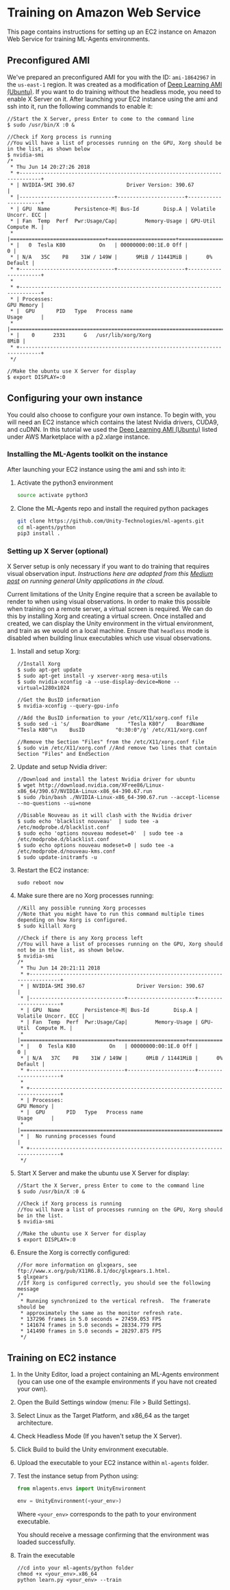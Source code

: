# Training on Amazon Web Service

This page contains instructions for setting up an EC2 instance on Amazon Web
Service for training ML-Agents environments.

## Preconfigured AMI

We've prepared an preconfigured AMI for you with the ID: `ami-18642967` in the
`us-east-1` region. It was created as a modification of [Deep Learning AMI
(Ubuntu)](https://aws.amazon.com/marketplace/pp/B077GCH38C). If you want to do
training without the headless mode, you need to enable X Server on it. After
launching your EC2 instance using the ami and ssh into it, run the following
commands to enable it:

```console
//Start the X Server, press Enter to come to the command line
$ sudo /usr/bin/X :0 &

//Check if Xorg process is running
//You will have a list of processes running on the GPU, Xorg should be in the list, as shown below
$ nvidia-smi
/*
 * Thu Jun 14 20:27:26 2018
 * +-----------------------------------------------------------------------------+
 * | NVIDIA-SMI 390.67                 Driver Version: 390.67                    |
 * |-------------------------------+----------------------+----------------------+
 * | GPU  Name        Persistence-M| Bus-Id        Disp.A | Volatile Uncorr. ECC |
 * | Fan  Temp  Perf  Pwr:Usage/Cap|         Memory-Usage | GPU-Util  Compute M. |
 * |===============================+======================+======================|
 * |   0  Tesla K80           On   | 00000000:00:1E.0 Off |                    0 |
 * | N/A   35C    P8    31W / 149W |      9MiB / 11441MiB |      0%      Default |
 * +-------------------------------+----------------------+----------------------+
 *
 * +-----------------------------------------------------------------------------+
 * | Processes:                                                       GPU Memory |
 * |  GPU       PID   Type   Process name                             Usage      |
 * |=============================================================================|
 * |    0      2331      G   /usr/lib/xorg/Xorg                             8MiB |
 * +-----------------------------------------------------------------------------+
 */

//Make the ubuntu use X Server for display
$ export DISPLAY=:0
```

## Configuring your own instance

You could also choose to configure your own instance. To begin with, you will
need an EC2 instance which contains the latest Nvidia drivers, CUDA9, and cuDNN.
In this tutorial we used the
[Deep Learning AMI (Ubuntu)](https://aws.amazon.com/marketplace/pp/B077GCH38C)
listed under AWS Marketplace with a p2.xlarge instance.

### Installing the ML-Agents toolkit on the instance

After launching your EC2 instance using the ami and ssh into it:

1. Activate the python3 environment

    ```sh
    source activate python3
    ```

2. Clone the ML-Agents repo and install the required python packages

    ```sh
    git clone https://github.com/Unity-Technologies/ml-agents.git
    cd ml-agents/python
    pip3 install .
    ```

### Setting up X Server (optional)

X Server setup is only necessary if you want to do training that requires visual
observation input. _Instructions here are adapted from this
[Medium post](https://medium.com/towards-data-science/how-to-run-unity-on-amazon-cloud-or-without-monitor-3c10ce022639)
on running general Unity applications in the cloud._

Current limitations of the Unity Engine require that a screen be available to
render to when using visual observations. In order to make this possible when
training on a remote server, a virtual screen is required. We can do this by
installing Xorg and creating a virtual screen. Once installed and created, we
can display the Unity environment in the virtual environment, and train as we
would on a local machine. Ensure that `headless` mode is disabled when building
linux executables which use visual observations.

1. Install and setup Xorg:

    ```console
    //Install Xorg
    $ sudo apt-get update
    $ sudo apt-get install -y xserver-xorg mesa-utils
    $ sudo nvidia-xconfig -a --use-display-device=None --virtual=1280x1024

    //Get the BusID information
    $ nvidia-xconfig --query-gpu-info

    //Add the BusID information to your /etc/X11/xorg.conf file
    $ sudo sed -i 's/    BoardName      "Tesla K80"/    BoardName      "Tesla K80"\n    BusID          "0:30:0"/g' /etc/X11/xorg.conf

    //Remove the Section "Files" from the /etc/X11/xorg.conf file
    $ sudo vim /etc/X11/xorg.conf //And remove two lines that contain Section "Files" and EndSection
    ```

2. Update and setup Nvidia driver:

    ```console
    //Download and install the latest Nvidia driver for ubuntu
    $ wget http://download.nvidia.com/XFree86/Linux-x86_64/390.67/NVIDIA-Linux-x86_64-390.67.run
    $ sudo /bin/bash ./NVIDIA-Linux-x86_64-390.67.run --accept-license --no-questions --ui=none

    //Disable Nouveau as it will clash with the Nvidia driver
    $ sudo echo 'blacklist nouveau'  | sudo tee -a /etc/modprobe.d/blacklist.conf
    $ sudo echo 'options nouveau modeset=0'  | sudo tee -a /etc/modprobe.d/blacklist.conf
    $ sudo echo options nouveau modeset=0 | sudo tee -a /etc/modprobe.d/nouveau-kms.conf
    $ sudo update-initramfs -u
    ```

3. Restart the EC2 instance:

    ```console
    sudo reboot now
    ```

4. Make sure there are no Xorg processes running:

   ```console
   //Kill any possible running Xorg processes
   //Note that you might have to run this command multiple times depending on how Xorg is configured.
   $ sudo killall Xorg

   //Check if there is any Xorg process left
   //You will have a list of processes running on the GPU, Xorg should not be in the list, as shown below.
   $ nvidia-smi
   /*
    * Thu Jun 14 20:21:11 2018
    * +-----------------------------------------------------------------------------+
    * | NVIDIA-SMI 390.67                 Driver Version: 390.67                    |
    * |-------------------------------+----------------------+----------------------+
    * | GPU  Name        Persistence-M| Bus-Id        Disp.A | Volatile Uncorr. ECC |
    * | Fan  Temp  Perf  Pwr:Usage/Cap|         Memory-Usage | GPU-Util  Compute M. |
    * |===============================+======================+======================|
    * |   0  Tesla K80           On   | 00000000:00:1E.0 Off |                    0 |
    * | N/A   37C    P8    31W / 149W |      0MiB / 11441MiB |      0%      Default |
    * +-------------------------------+----------------------+----------------------+
    *
    * +-----------------------------------------------------------------------------+
    * | Processes:                                                       GPU Memory |
    * |  GPU       PID   Type   Process name                             Usage      |
    * |=============================================================================|
    * |  No running processes found                                                 |
    * +-----------------------------------------------------------------------------+
    */
   ```

5. Start X Server and make the ubuntu use X Server for display:

    ```console
    //Start the X Server, press Enter to come to the command line
    $ sudo /usr/bin/X :0 &

    //Check if Xorg process is running
    //You will have a list of processes running on the GPU, Xorg should be in the list.
    $ nvidia-smi

    //Make the ubuntu use X Server for display
    $ export DISPLAY=:0
    ```

6. Ensure the Xorg is correctly configured:

    ```console
    //For more information on glxgears, see ftp://www.x.org/pub/X11R6.8.1/doc/glxgears.1.html.
    $ glxgears
    //If Xorg is configured correctly, you should see the following message
    /*
     * Running synchronized to the vertical refresh.  The framerate should be
     * approximately the same as the monitor refresh rate.
     * 137296 frames in 5.0 seconds = 27459.053 FPS
     * 141674 frames in 5.0 seconds = 28334.779 FPS
     * 141490 frames in 5.0 seconds = 28297.875 FPS
     */
    ```

## Training on EC2 instance

1. In the Unity Editor, load a project containing an ML-Agents environment (you
   can use one of the example environments if you have not created your own).
2. Open the Build Settings window (menu: File > Build Settings).
3. Select Linux as the Target Platform, and x86_64 as the target architecture.
4. Check Headless Mode (If you haven't setup the X Server).
5. Click Build to build the Unity environment executable.
6. Upload the executable to your EC2 instance within `ml-agents` folder.
7. Test the instance setup from Python using:

    ```python
    from mlagents.envs import UnityEnvironment

    env = UnityEnvironment(<your_env>)
    ```
    Where `<your_env>` corresponds to the path to your environment executable.

    You should receive a message confirming that the environment was loaded successfully.
8. Train the executable

    ```console
    //cd into your ml-agents/python folder
    chmod +x <your_env>.x86_64
    python learn.py <your_env> --train
    ```
